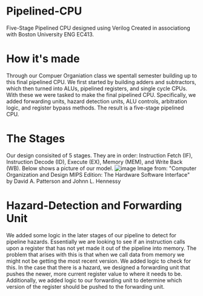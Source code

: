 # Pipelined-CPU
Five-Stage Pipelined CPU designed using Verilog
Created in associationg with Boston University ENG EC413. 

# How it's made
Through our Compuer Organiation class we spentall semester building up to this final pipelined CPU. We first started by building adders and subtractors, which then turned into ALUs, pipelined registers, and single cycle CPUs. With these we were tasked to make the final pipelined CPU. Specifically, we added forwarding units, hazard detection units, ALU controls, arbitration logic, and register bypass methods. The result is a five-stage pipelined CPU.

# The Stages
Our design consisited of 5 stages. They are in order: Instruction Fetch (IF), Instruction Decode (ID), Execute (EX), Memory (MEM), and Write Back (WB). Below shows a picture of our model.
![image](https://github.com/ruizmar1/Pipelined-CPU/assets/114714808/239a4a55-3d6b-4075-8683-2acf1eefe24d)
Image from: "Computer Organization and Design MIPS Edition: The Hardware Software Interface" by David A. Patterson and Johnn L. Hennessy


# Hazard-Detection and Forwarding Unit
We added some logic in the later stages of our pipeline to detect for pipeline hazards. Essentially we are looking to see if an instruction calls upon a register that has not yet made it out of the pipeline into memory. The problem that arises with this is that when we call data from memory we might not be getting the most recent version. We added logic to check for this. In the case that there is a hazard, we designed a forwarding unit that pushes the newer, more current register value to where it needs to be. Additionally, we added logic to our forwarding unit to determine which version of the register should be pushed to the forwarding unit. 
